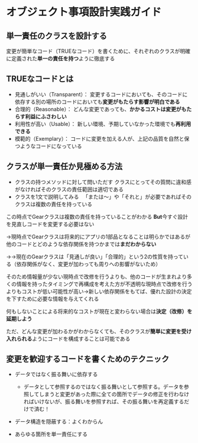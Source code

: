 # オブジェクト事項設計実践ガイド
## 単一責任のクラスを設計する
変更が簡単なコード（TRUEなコード）を書くために、それぞれのクラスが明確に定義された**単一の責任を持つ**ように徹底する

## TRUEなコードとは
- 見通しがいい（Transparent）：
  変更するコードにおいても、そのコードに依存する別の場所のコードにおいても**変更がもたらす影響が明白である**
- 合理的（Reasonable）：
  どんな変更であっても、**かかるコストは変更がもたらす利益にふさわしい**
- 利用性が高い（Usable）：
  新しい環境、予期していなかった環境でも**再利用できる**
- 模範的（Exemplary）：
  コードに変更を加える人が、上記の品質を自然と保つようなコードになっている

## クラスが単一責任か見極める方法
- クラスの持つメソッドに対して問いただす
  クラスにとってその質問に違和感がなければそのクラスの責任範囲は適切である
- クラスを1文で説明してみる
　「または〜」や「それと」が必要であればそのクラスは複数の責任を持っている

この時点でGearクラスは複数の責任を持っていることがわかる
**But**今すぐ設計を見直しコードを変更する必要はない

→現時点でGearクラスは将来的にアプリの1部品となることは明らかではあるが他のコードとどのような依存関係を持つかまでは**まだわからない**

→→現在のGearクラスは「見通しが良い」「合理的」という2の性質を持っている（依存関係がなく、変更が加わっても周りへの影響がないため）

そのため情報量が少ない現時点で改修を行うよりも、他のコードが生まれより多くの情報を持ったタイミングで再構成を考えた方が不透明な現時点で改修を行うよりもコストが低い可能性が高い→新しい依存関係をもてば、優れた設計の決定を下すために必要な情報を与えてくれる

何もしないことによる将来的なコストが現在と変わらない場合は**決定（改修）を延期しよう**

ただ、どんな変更が加わるかがわからなくても、そのクラスが**簡単に変更を受け入れられる**ようにコードを構成することは可能である

## 変更を歓迎するコードを書くためのテクニック
- データではなく振る舞いに依存する
  - データとして参照するのではなく振る舞いとして参照する。データを参照してしまうと変更があった際に全ての箇所でデータの修正を行わなければいけないが、振る舞いを参照すれば、その振る舞いを再定義するだけで済む！

- データ構造を隠蔽する：よくわからん

- あらゆる箇所を単一責任にする
